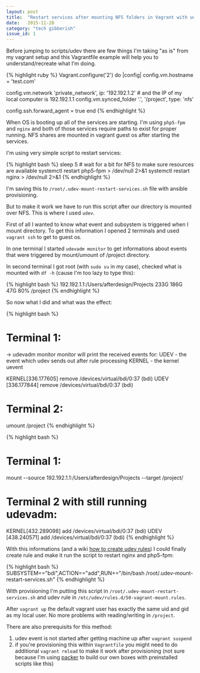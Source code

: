 ```yaml
---
layout: post
title:  "Restart services after mounting NFS folders in Vagrant with udev events"
date:   2015-11-20
category: "tech gibberish"
issue_id: 1
---
```


Before jumping to scripts/udev there are few things I'm taking "as is" from my vagrant setup and this Vagrantfile example will help you to understand/recreate what I'm doing.

{% highlight ruby %}
Vagrant.configure('2') do |config|
  config.vm.hostname = 'test.com'

  config.vm.network 'private_network', ip: '192.192.1.2' # and the IP of my local computer is 192.192.1.1
  config.vm.synced_folder '.', '/project', type: 'nfs'

  config.ssh.forward_agent = true
end
{% endhighlight %}

When OS is booting up all of the services are starting. I'm using ```php5-fpm``` and ```nginx``` and both of those services require paths to exist for proper running. NFS shares are mounted in vagrant guest os after starting the services.

I'm using very simple script to restart services:

{% highlight bash %}
sleep 5 # wait for a bit for NFS to make sure resources are available
systemctl restart php5-fpm > /dev/null 2>&1
systemctl restart nginx > /dev/null 2>&1
{% endhighlight %}

I'm saving this to ```/root/.udev-mount-restart-services.sh``` file with ansible provisioning.

But to make it work we have to run this script after our directory is mounted over NFS. This is where I used ```udev```.

First of all I wanted to know what event and subsystem is triggered when I mount directory. To get this information I opened 2 terminals and used ```vagrant ssh``` to get to guest os.

In one terminal I started ```udevadm monitor``` to get informations about events that were triggered by mount/umount of /project directory.

In second terminal I got root (with ```sudo su``` in my case), checked what is mounted with ```df -h``` (cause I'm too lazy to type this):

{% highlight bash %}
192.192.1.1:/Users/afterdesign/Projects 233G  186G   47G  80% /project
{% endhighlight %}

So now what I did and what was the effect:

{% highlight bash %}
# Terminal 1:
→ udevadm monitor
monitor will print the received events for:
UDEV - the event which udev sends out after rule processing
KERNEL - the kernel uevent

KERNEL[336.177605] remove   /devices/virtual/bdi/0:37 (bdi)
UDEV  [336.177844] remove   /devices/virtual/bdi/0:37 (bdi)

# Terminal 2:
umount /project
{% endhighlight %}


{% highlight bash %}
# Terminal 1:
mount --source 192.192.1.1:/Users/afterdesign/Projects --target /project/

# Terminal 2 with still running udevadm:
KERNEL[432.289098] add      /devices/virtual/bdi/0:37 (bdi)
UDEV  [438.240571] add      /devices/virtual/bdi/0:37 (bdi)
{% endhighlight %}

With this informations (and a wiki [how to create udev rules](https://wiki.archlinux.org/index.php/Udev#Writing_udev_rules)) I could finally create rule and make it run the script to restart nginx and php5-fpm:

{% highlight bash %}
SUBSYSTEM=="bdi",ACTION=="add",RUN+="/bin/bash /root/.udev-mount-restart-services.sh"
{% endhighlight %}

With provisioning I'm putting this script in ```/root/.udev-mount-restart-services.sh``` and udev rule in ```/etc/udev/rules.d/50-vagrant-mount.rules```.

After ```vagrant up``` the default vagrant user has exactly the same uid and gid as my local user. No more problems with reading/writing in ```/project```.

There are also prerequisits for this method:
1. udev event is not started after getting machine up after ```vagrant suspend```
2. if you're provisioning this within ```Vagrantfile``` you might need to do additional ```vagrant reload``` to make it work after provisioning (not sure because I'm using [packer](https://packer.io/) to build our own boxes with preinstalled scripts like this)

